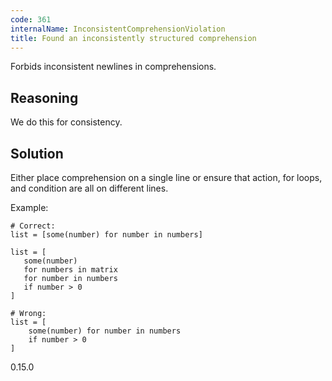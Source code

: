 ```yaml
---
code: 361
internalName: InconsistentComprehensionViolation
title: Found an inconsistently structured comprehension
---
```


Forbids inconsistent newlines in comprehensions.

## Reasoning
We do this for consistency.

## Solution
Either place comprehension on a single line or ensure that action,
for loops, and condition are all on different lines.

Example:

    # Correct:
    list = [some(number) for number in numbers]
    
    list = [
       some(number)
       for numbers in matrix
       for number in numbers
       if number > 0
    ]
    
    # Wrong:
    list = [
        some(number) for number in numbers
        if number > 0
    ]

<div class="versionadded">

0.15.0

</div>